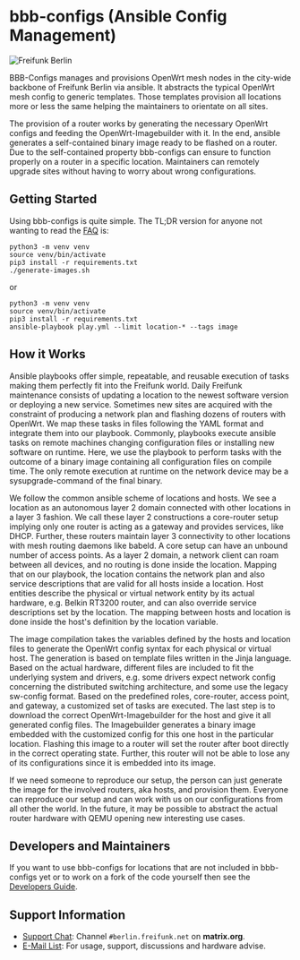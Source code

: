 # bbb-configs (Ansible Config Management)

![Freifunk Berlin](https://user-images.githubusercontent.com/10708466/174321624-b43cedab-53e8-4b56-b1fb-a051e18b21bb.png)

BBB-Configs manages and provisions OpenWrt mesh nodes in the city-wide backbone of Freifunk Berlin via ansible. It abstracts the typical OpenWrt mesh config to generic templates. Those templates provision all locations more or less the same helping the maintainers to orientate on all sites.

The provision of a router works by generating the necessary OpenWrt configs and feeding the OpenWrt-Imagebuilder with it. In the end, ansible generates a self-contained binary image ready to be flashed on a router. Due to the self-contained property bbb-configs can ensure to function properly on a router in a specific location. Maintainers can remotely upgrade sites without having to worry about wrong configurations.

## Getting Started

Using bbb-configs is quite simple. The TL;DR version for anyone not wanting to read the [FAQ](FAQ.md) is:

    python3 -m venv venv
    source venv/bin/activate
    pip3 install -r requirements.txt
    ./generate-images.sh    

or

    python3 -m venv venv
    source venv/bin/activate
    pip3 install -r requirements.txt
    ansible-playbook play.yml --limit location-* --tags image

## How it Works

Ansible playbooks offer simple, repeatable, and reusable execution of tasks making them perfectly fit into the Freifunk world. Daily Freifunk maintenance consists of updating a location to the newest software version or deploying a new service. Sometimes new sites are acquired with the constraint of producing a network plan and flashing dozens of routers with OpenWrt. We map these tasks in files following the YAML format and integrate them into our playbook. Commonly, playbooks execute ansible tasks on remote machines changing configuration files or installing new software on runtime. Here, we use the playbook to perform tasks with the outcome of a binary image containing all configuration files on compile time. The only remote execution at runtime on the network device may be a sysupgrade-command of the final binary.

We follow the common ansible scheme of locations and hosts. We see a location as an autonomous layer 2 domain connected with other locations in a layer 3 fashion. We call these layer 2 constructions a core-router setup implying only one router is acting as a gateway and provides services, like DHCP. Further, these routers maintain layer 3 connectivity to other locations with mesh routing daemons like babeld. A core setup can have an unbound number of access points. As a layer 2 domain, a network client can roam between all devices, and no routing is done inside the location.  Mapping that on our playbook, the location contains the network plan and also service descriptions that are valid for all hosts inside a location. Host entities describe the physical or virtual network entity by its actual hardware, e.g. Belkin RT3200 router, and can also override service descriptions set by the location. The mapping between hosts and location is done inside the host's definition by the location variable.

The image compilation takes the variables defined by the hosts and location files to generate the OpenWrt config syntax for each physical or virtual host. The generation is based on template files written in the Jinja language. Based on the actual hardware, different files are included to fit the underlying system and drivers, e.g. some drivers expect network config concerning the distributed switching architecture, and some use the legacy sw-config format. Based on the predefined roles, core-router, access point, and gateway, a customized set of tasks are executed. The last step is to download the correct OpenWrt-Imagebuilder for the host and give it all generated config files. The Imagebuilder generates a binary image embedded with the customized config for this one host in the particular location. Flashing this image to a router will set the router after boot directly in the correct operating state. Further, this router will not be able to lose any of its configurations since it is embedded into its image.

If we need someone to reproduce our setup, the person can just generate the image for the involved routers, aka hosts, and provision them. Everyone can reproduce our setup and can work with us on our configurations from all other the world. In the future, it may be possible to abstract the actual router hardware with QEMU opening new interesting use cases.

## Developers and Maintainers

If you want to use bbb-configs for locations that are not included in bbb-configs yet or to work on a fork of the code yourself then see the [Developers Guide](DEVELOPER.md).

## Support Information

* [Support Chat](https://matrix.to/#/#berlin.freifunk.net:matrix.org): Channel `#berlin.freifunk.net` on **matrix.org**.
* [E-Mail List](https://lists.berlin.freifunk.net/cgi-bin/mailman/listinfo/berlin): For usage, support, discussions and hardware advise.

